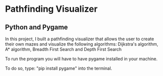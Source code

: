 # Pathfinding Visualizer

## Python and Pygame

In this project, I built a pathfinding visualizer that allows the user to create their own mazes and visualize the following algorithms:
Dijkstra's algorithm, A\* algorithm, Breadth First Search and Depth First Search

To run the program you will have to have pygame installed in your machine.

To do so, type: "pip install pygame" into the terminal.
